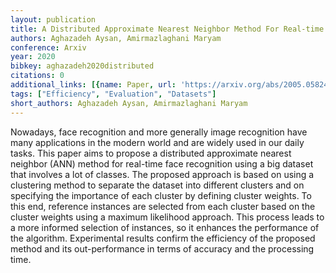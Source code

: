 ```yaml
---
layout: publication
title: A Distributed Approximate Nearest Neighbor Method For Real-time Face Recognition
authors: Aghazadeh Aysan, Amirmazlaghani Maryam
conference: Arxiv
year: 2020
bibkey: aghazadeh2020distributed
citations: 0
additional_links: [{name: Paper, url: 'https://arxiv.org/abs/2005.05824'}]
tags: ["Efficiency", "Evaluation", "Datasets"]
short_authors: Aghazadeh Aysan, Amirmazlaghani Maryam
---
```

Nowadays, face recognition and more generally image recognition have many
applications in the modern world and are widely used in our daily tasks. This
paper aims to propose a distributed approximate nearest neighbor (ANN) method
for real-time face recognition using a big dataset that involves a lot of
classes. The proposed approach is based on using a clustering method to
separate the dataset into different clusters and on specifying the importance
of each cluster by defining cluster weights. To this end, reference instances
are selected from each cluster based on the cluster weights using a maximum
likelihood approach. This process leads to a more informed selection of
instances, so it enhances the performance of the algorithm. Experimental
results confirm the efficiency of the proposed method and its out-performance
in terms of accuracy and the processing time.